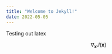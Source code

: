 ```yaml
---
title: "Welcome to Jekyll!"
date: 2022-05-05
---
```

Testing out latex

$$ \nabla_\boldsymbol{x} J(\boldsymbol{x}) $$
